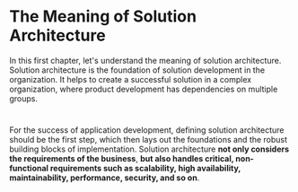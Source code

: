 # The Meaning of Solution Architecture
In this first chapter, let's understand the meaning of solution architecture. Solution architecture is the foundation of solution development in the organization. It helps to create a successful solution in a complex organization, where product development has dependencies on multiple groups.
#
For the success of application development, defining solution architecture should be the first step, which then lays out the foundations and the robust building blocks of implementation. Solution architecture **not only considers the requirements of the business**, **but also handles critical, non-functional requirements such as scalability, high availability, maintainability, performance, security, and so on**.
#

